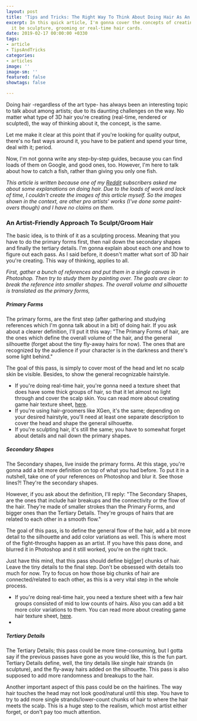 ```yaml
---
layout: post
title: 'Tips and Tricks: The Right Way To Think About Doing Hair As An Artist'
excerpt: In this quick article, I'm gonna cover the concepts of creating hair. Whether
  it be sculpture, grooming or real-time hair cards.
date: 2019-02-17 00:00:00 +0330
tags:
- article
- TipsAndTricks
categories:
- articles
image: ''
image-sm: ''
featured: false
showtags: false

---
```

Doing hair -regardless of the art type- has always been an interesting topic to talk about among artists; due to its daunting challenges on the way. No matter what type of 3D hair you're creating (real-time, rendered or sculpted), the way of thinking about it, the concept, is the same.

Let me make it clear at this point that if you're looking for quality output, there's no fast ways around it, you have to be patient and spend your time, deal with it; period.

Now, I'm not gonna write any step-by-step guides, because you can find loads of them on Google, and good ones, too. However, I'm here to talk about how to catch a fish, rather than giving you only one fish.

_This article is written because one of my_ [_Reddit_](https://www.reddit.com/r/CharacterArtists/ "Reddit - r/CharacterArtists") _subscribers asked me about some explanations on doing hair. Due to the loads of work and lack of time, I couldn't create the images of this article myself. So the images shown in the context, are other pro artists' works (I've done some paint-overs though) and I have no claims on them._

### An Artist-Friendly Approach To Sculpt/Groom Hair

The basic idea, is to think of it as a sculpting process. Meaning that you have to do the primary forms first, then nail down the secondary shapes and finally the tertiary details. I'm gonna explain about each one and how to figure out each pass. As I said before, it doesn't matter what sort of 3D hair you're creating. This way of thinking, applies to all.

_First, gather a bunch of references and put them in a single canvas in Photoshop. Then try to study them by painting over. The goals are clear: to break the reference into smaller shapes. The overall volume and silhouette is translated as the primary forms,_

##### Primary Forms

The primary forms, are the first step (after gathering and studying references which I'm gonna talk about in a bit) of doing hair. If you ask about a clearer definition, I'll put it this way: "The Primary Forms of hair, are the ones which define the overall volume of the hair, and the general silhouette (forget about the tiny fly-away hairs for now). The ones that are recognized by the audience if your character is in the darkness and there's some light behind."

The goal of this pass, is simply to cover most of the head and let no scalp skin be visible. Besides, to show the general recognizable hairstyle.

* If you're doing real-time hair, you're gonna need a texture sheet that does have some thick groups of hair, so that it let almost no light through and cover the scalp skin. You can read more about creating game hair texture sheet, [here](https://hossimo.com/tutorial/workflow-how-to-create-texture-map-for-game-hair-cards-using-xgen/ "How To Create Texture Map For Game Hair Cards Using XGen").
* If you're using hair-groomers like XGen, it's the same; depending on your desired hairstyle, you'll need at least one separate description to cover the head and shape the general silhouette.
* If you're sculpting hair, it's still the same; you have to somewhat forget about details and nail down the primary shapes.

##### Secondary Shapes

The Secondary shapes, live inside the primary forms. At this stage, you're gonna add a bit more definition on top of what you had before. To put it in a nutshell, take one of your references on Photoshop and blur it. See those lines?! They're the secondary shapes.

However, if you ask about the definition, I'll reply: "The Secondary Shapes, are the ones that include hair breakups and the connectivity or the flow of the hair. They're made of smaller strokes than the Primary Forms, and bigger ones than the Tertiary Details. They're groups of hairs that are related to each other in a smooth flow."

The goal of this pass, is to define the general flow of the hair, add a bit more detail to the silhouette and add color variations as well. This is where most of the fight-throughs happen as an artist. If you have this pass done, and blurred it in Photoshop and it still worked, you're on the right track.

Just have this mind, that this pass should define big\[ger\] chunks of hair. Leave the tiny details to the final step. Don't be obsessed with details too much for now. Try to focus on how those big chunks of hair are connected/related to each other, as this is a very vital step in the whole process.

* If you're doing real-time hair, you need a texture sheet with a few hair groups consisted of mid to low counts of hairs. Also you can add a bit more color variations to them. You can read more about creating game hair texture sheet, [here](https://hossimo.com/tutorial/workflow-how-to-create-texture-map-for-game-hair-cards-using-xgen/ "How To Create Texture Map For Game Hair Cards Using XGen").
* 

##### Tertiary Details

The Tertiary Details; this pass could be more time-consuming, but I gotta say if the previous passes have gone as you would like, this is the fun part. Tertiary Details define, well, the tiny details like single hair strands (in sculpture), and the fly-away hairs added on the silhouette. This pass is also supposed to add more randomness and breakups to the hair.

Another important aspect of this pass could be on the hairlines. The way hair touches the head may not look good/natural until this step. You have to try to add more single strands/lower-count chunks of hair to where the hair meets the scalp. This is a huge step to the realism, which most artist either forget, or don't pay too much attention.